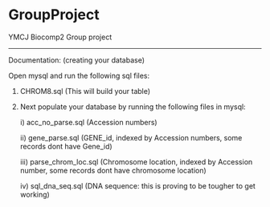 # GroupProject
YMCJ Biocomp2 Group project

----------------------------------------------------------------------------

Documentation: (creating your database)

Open mysql and run the following sql files:

1. CHROM8.sql (This will build your table)

2. Next populate your database by running the following files in mysql:

    i) acc_no_parse.sql (Accession numbers)
    
    ii) gene_parse.sql (GENE_id, indexed by Accession numbers, some records dont have Gene_id)
    
    iii) parse_chrom_loc.sql (Chromosome location, indexed by Accession number, some records dont have chromosome location)
    
    iv) sql_dna_seq.sql (DNA sequence: this is proving to be tougher to get working)

